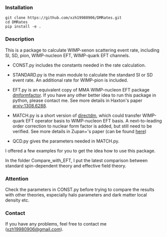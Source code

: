 ### Installation
```
git clone https://github.com/xzh19980906/DMRates.git
cd DMRates
pip install -e .
```

### Description
This is a package to calculate WIMP-xenon scattering event rate, including SI, SD, pion, WIMP-nucleon EFT, WIMP-quark EFT channels.

- CONST.py includes the constants needed in the rate calculation.

- STANDARD.py is the main module to calculate the standard SI or SD event rate. An additional rate for WIMP-pion is included.

- EFT.py is an equivalent copy of MMA WIMP-nucleon EFT package [dmformfactor](https://www.ocf.berkeley.edu/~nanand/software/dmformfactor/). If you have any other better idea to run this package in python, please contact me. See more details in Haxton's paper [arxiv:1308.6288](http://inspirehep.net/record/1251560).

- MATCH.py is a short version of [directdm](https://github.com/DirectDM/directdm-py), which could transfer WIMP-quark EFT operator basis to WIMP-nucleon EFT basis. A next-to-leading order correction to nuclear form factor is added, but still need to be verified. See more details in Zupan+'s paper (can be found [here](https://directdm.github.io/))

- QCD.py gives the parameters needed in MATCH.py.

I offered a few examples for you to get the idea how to use this package.

In the folder Compare_with_EFT, I put the latest comparison between standard spin-dependent theory and effective field theory.

### Attention
Check the parameters in CONST.py before trying to compare the results with other theories, especially halo parameters and dark matter local density etc.

### Contact
If you have any problems, feel free to contact me (xzh19980906@gmail.com).
